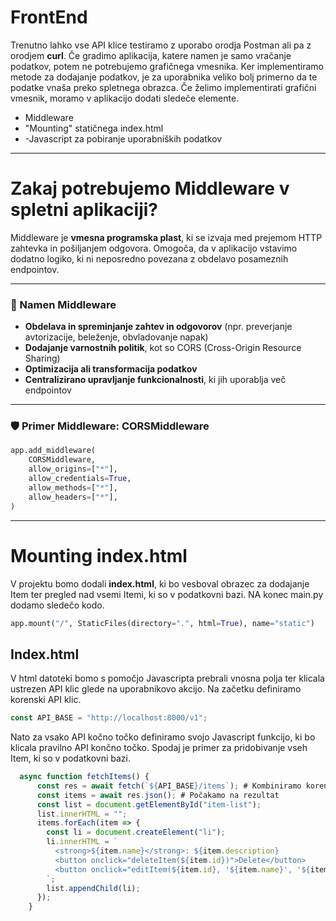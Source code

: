 # FrontEnd

Trenutno lahko vse API klice testiramo z uporabo orodja Postman ali pa z orodjem **curl**. Če gradimo aplikacija, katere namen je samo vračanje podatkov, potem ne potrebujemo grafičnega vmesnika.
Ker implementiramo metode za dodajanje podatkov, je za uporabnika veliko bolj primerno da te podatke vnaša preko spletnega obrazca.
Če želimo implementirati grafični vmesnik, moramo v aplikacijo dodati sledeče elemente.
- Middleware
- "Mounting" statičnega index.html
- -Javascript za pobiranje uporabniških podatkov

---

# Zakaj potrebujemo Middleware v spletni aplikaciji?

Middleware je **vmesna programska plast**, ki se izvaja med prejemom HTTP zahtevka in pošiljanjem odgovora. Omogoča, da v aplikacijo vstavimo dodatno logiko, ki ni neposredno povezana z obdelavo posameznih endpointov.

---

### 🎯 Namen Middleware

- **Obdelava in spreminjanje zahtev in odgovorov** (npr. preverjanje avtorizacije, beleženje, obvladovanje napak)
- **Dodajanje varnostnih politik**, kot so CORS (Cross-Origin Resource Sharing)
- **Optimizacija ali transformacija podatkov**
- **Centralizirano upravljanje funkcionalnosti**, ki jih uporablja več endpointov

---

### 🛡️ Primer Middleware: CORSMiddleware

```python
app.add_middleware(
    CORSMiddleware,
    allow_origins=["*"],  
    allow_credentials=True,
    allow_methods=["*"],
    allow_headers=["*"],
)
```
---

# Mounting index.html

V projektu bomo dodali **index.html**, ki bo vesboval obrazec za dodajanje Item ter pregled nad vsemi Itemi, ki so v podatkovni bazi.
NA konec main.py dodamo sledečo kodo.
```python
app.mount("/", StaticFiles(directory=".", html=True), name="static")
```
## Index.html

V html datoteki bomo s pomočjo Javascripta prebrali vnosna polja ter klicala ustrezen API klic glede na uporabnikovo akcijo.
Na začetku definiramo korenski API klic.
```javascript
const API_BASE = "http://localhost:8000/v1";
```

Nato za vsako API kočno točko definiramo svojo Javascript funkcijo, ki bo klicala pravilno API končno točko. Spodaj je primer za pridobivanje vseh Item, ki so v podatkovni bazi.
```javascript
  async function fetchItems() {
      const res = await fetch(`${API_BASE}/items`); # Kombiniramo korenjski API z pravilnio API končno točko
      const items = await res.json(); # Počakamo na rezultat
      const list = document.getElementById("item-list");
      list.innerHTML = "";
      items.forEach(item => {
        const li = document.createElement("li");
        li.innerHTML = `
          <strong>${item.name}</strong>: ${item.description} 
          <button onclick="deleteItem(${item.id})">Delete</button>
          <button onclick="editItem(${item.id}, '${item.name}', '${item.description}')">Edit</button>
        `;
        list.appendChild(li);
      });
    }
```


